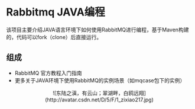 # Rabbitmq JAVA编程
该项目主要介绍JAVA语言环境下如何使用RabbitMQ进行编程，基于Maven构建的，代码可以fork（clone）后直接运行。

## 组成
-  RabbitMQ 官方教程入门指南
-  更多关于JAVA环境下使用RabbitMQ的实例场景（如mqcase包下的实例）

<center>![东陆之滇，有云山；翠湖畔，白鸥远翔](http://avatar.csdn.net/D/5/F/1_zixiao217.jpg)</center>
